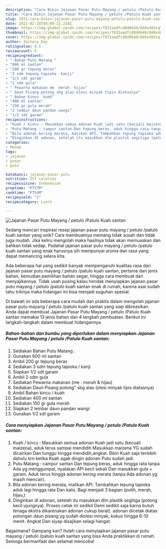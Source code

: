 ```yaml
---
description: "Cara Bikin Jajanan Pasar Putu Mayang / petulo /Patulo Kuah santan Anti Gagal"
title: "Cara Bikin Jajanan Pasar Putu Mayang / petulo /Patulo Kuah santan Anti Gagal"
slug: 1931-cara-bikin-jajanan-pasar-putu-mayang-petulo-patulo-kuah-santan-anti-gagal
date: 2021-02-28T04:09:21.218Z
image: https://img-global.cpcdn.com/recipes/f831aadfcd8d0648/680x482cq70/jajanan-pasar-putu-mayang-petulo-patulo-kuah-santan-foto-resep-utama.jpg
thumbnail: https://img-global.cpcdn.com/recipes/f831aadfcd8d0648/680x482cq70/jajanan-pasar-putu-mayang-petulo-patulo-kuah-santan-foto-resep-utama.jpg
cover: https://img-global.cpcdn.com/recipes/f831aadfcd8d0648/680x482cq70/jajanan-pasar-putu-mayang-petulo-patulo-kuah-santan-foto-resep-utama.jpg
author: Zachary Day
ratingvalue: 4.5
reviewcount: 6
recipeingredient:
- " Bahan Putu Matang "
- "600 ml santan"
- "200 gr tepung beras"
- "3 sdm tepung tapioka  kanji"
- "1/2 sdt garam"
- "2 sdm gula"
- " Pewarna makanan me  merah  hijau"
- " Daun Pisang potong sbg alas olesi minyak tipis diatasnya"
- " Bahan kincu  kuah"
- "400 ml santan"
- "150 gr gula merah"
- "2 lembar daun pandan wangi"
- "1/2 sdt garam"
recipeinstructions:
- "Kuah / kincu : Masukkan semua adonan Kuah jadi satu (kecuali maizena), aduk terus sampai mendidih Masukkan maizena YG sudah dicairkan Dan tunggu hingga mendidih,angkat. Bikin Kuah saja terlebih dahulu krn ketika Kuah agak dingin adonan Putu sudah jadi."
- "Putu Matang : campur santan Dan tepung beras, aduk hingga rata tanpa Ada yg menggumpal, nyalakan API kecil sekali Dan masukkan gula + garam. Aduk terus hingga adonan kering merata (tanpa Ada adonan yg masih mencair)."
- "Bila adonan kering merata, matikan API. Tambahkan tepung tapioka aduk lagi hingga rata Dan kalis. Bagi menjadi 3 bagian (putih, merah, hijau,)"
- "Dinginkan dl adonan, setelah itu masukkan dlm plastik segitiga (potong kecil ujungnya). Proses cetak ini sedikit Demi sedikit saja karna butuh tenaga ekstra dikarenakan adonan cukup berat). adonan dicetak diatas potongan daun pisang yg sudah diolesi minyak, kukus hingga 6-10 menit. Angkat Dan siyap disajikan selagi hangat."
categories:
- Resep
tags:
- jajanan
- pasar
- putu

katakunci: jajanan pasar putu 
nutrition: 257 calories
recipecuisine: Indonesian
preptime: "PT37M"
cooktime: "PT54M"
recipeyield: "2"
recipecategory: Lunch

---
```



![Jajanan Pasar Putu Mayang / petulo /Patulo Kuah santan](https://img-global.cpcdn.com/recipes/f831aadfcd8d0648/680x482cq70/jajanan-pasar-putu-mayang-petulo-patulo-kuah-santan-foto-resep-utama.jpg)

Sedang mencari inspirasi resep jajanan pasar putu mayang / petulo /patulo kuah santan yang unik? Cara membuatnya memang tidak susah dan tidak juga mudah. Jika keliru mengolah maka hasilnya tidak akan memuaskan dan bahkan tidak sedap. Padahal jajanan pasar putu mayang / petulo /patulo kuah santan yang enak harusnya sih mempunyai aroma dan rasa yang dapat memancing selera kita.

Ada beberapa hal yang sedikit banyak mempengaruhi kualitas rasa dari jajanan pasar putu mayang / petulo /patulo kuah santan, pertama dari jenis bahan, kemudian pemilihan bahan segar, hingga cara membuat dan menyajikannya. Tidak usah pusing kalau hendak menyiapkan jajanan pasar putu mayang / petulo /patulo kuah santan enak di rumah, karena asal sudah tahu triknya maka hidangan ini bisa menjadi suguhan spesial.




Di bawah ini ada beberapa cara mudah dan praktis dalam mengolah jajanan pasar putu mayang / petulo /patulo kuah santan yang siap dikreasikan. Anda dapat membuat Jajanan Pasar Putu Mayang / petulo /Patulo Kuah santan memakai 13 jenis bahan dan 4 langkah pembuatan. Berikut ini langkah-langkah dalam membuat hidangannya.

<!--inarticleads1-->

##### Bahan-bahan dan bumbu yang diperlukan dalam menyiapkan Jajanan Pasar Putu Mayang / petulo /Patulo Kuah santan:

1. Sediakan  Bahan Putu Matang :
1. Gunakan 600 ml santan
1. Ambil 200 gr tepung beras
1. Sediakan 3 sdm tepung tapioka / kanji
1. Siapkan 1/2 sdt garam
1. Ambil 2 sdm gula
1. Sediakan  Pewarna makanan (me : merah &amp; hijau)
1. Sediakan  Daun Pisang potong&#34; sbg alas (olesi minyak tipis diatasnya)
1. Ambil  Bahan kincu / kuah
1. Sediakan 400 ml santan
1. Sediakan 150 gr gula merah
1. Siapkan 2 lembar daun pandan wangi
1. Gunakan 1/2 sdt garam




<!--inarticleads2-->

##### Cara menyiapkan Jajanan Pasar Putu Mayang / petulo /Patulo Kuah santan:

1. Kuah / kincu : Masukkan semua adonan Kuah jadi satu (kecuali maizena), aduk terus sampai mendidih Masukkan maizena YG sudah dicairkan Dan tunggu hingga mendidih,angkat. Bikin Kuah saja terlebih dahulu krn ketika Kuah agak dingin adonan Putu sudah jadi.
1. Putu Matang : campur santan Dan tepung beras, aduk hingga rata tanpa Ada yg menggumpal, nyalakan API kecil sekali Dan masukkan gula + garam. Aduk terus hingga adonan kering merata (tanpa Ada adonan yg masih mencair).
1. Bila adonan kering merata, matikan API. Tambahkan tepung tapioka aduk lagi hingga rata Dan kalis. Bagi menjadi 3 bagian (putih, merah, hijau,)
1. Dinginkan dl adonan, setelah itu masukkan dlm plastik segitiga (potong kecil ujungnya). Proses cetak ini sedikit Demi sedikit saja karna butuh tenaga ekstra dikarenakan adonan cukup berat). adonan dicetak diatas potongan daun pisang yg sudah diolesi minyak, kukus hingga 6-10 menit. Angkat Dan siyap disajikan selagi hangat.




Bagaimana? Gampang kan? Itulah cara menyiapkan jajanan pasar putu mayang / petulo /patulo kuah santan yang bisa Anda praktikkan di rumah. Semoga bermanfaat dan selamat mencoba!
